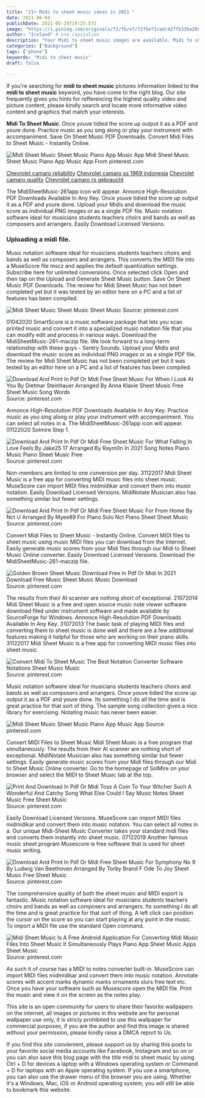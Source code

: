 ```yaml
---
title: "21+ Midi to sheet music ideas in 2021 "
date: 2021-06-04
publishDate: 2021-05-29T19:25:57Z
image: "https://i.pinimg.com/originals/f2/fb/e7/f2fbe71cadc42ffb33be2887637b61e3.jpg"
author: "Ireland" # use capitalize
description: "Your Midi to sheet music images are available. Midi to sheet music are a topic that is being searched for and liked by netizens now. You can Download the Midi to sheet music files here. Download all free vectors."
categories: ["Background"]
tags: ["phone"]
keywords: "Midi to sheet music"
draft: false

---
```


If you're searching for **midi to sheet music** pictures information linked to the **midi to sheet music** keyword, you have come to the right  blog.  Our site frequently  gives you  hints  for refferencing  the highest  quality video and picture  content, please kindly search and locate more informative video content and graphics  that match your interests.

**Midi To Sheet Music**. Once youve tidied the score up output it as a PDF and youre done. Practice music as you sing along or play your instrument with accompaniment. Save On Sheet Music PDF Downloads. Convert Midi Files to Sheet Music - Instantly Online.

![Midi Sheet Music Sheet Music Piano App Music App](https://i.pinimg.com/736x/dc/b7/df/dcb7dfb0c4facbe6dfde570ad1fd7a32.jpg "Midi Sheet Music Sheet Music Piano App Music App")
Midi Sheet Music Sheet Music Piano App Music App From pinterest.com

[Chevrolet camaro reliability](/chevrolet-camaro-reliability/)
[Chevrolet camaro ss 1969 indonesia](/chevrolet-camaro-ss-1969-indonesia/)
[Chevrolet camaro quality](/chevrolet-camaro-quality/)
[Chevrolet camaro rs gebraucht](/chevrolet-camaro-rs-gebraucht/)

The MidiSheetMusic-261app icon will appear. Annonce High-Resolution PDF Downloads Available In Any Key. Once youve tidied the score up output it as a PDF and youre done. Upload your Midis and download the music score as individual PNG images or as a single PDF file. Music notation software ideal for musicians students teachers choirs and bands as well as composers and arrangers. Easily Download Licensed Versions.

### Uploading a midi file.

Music notation software ideal for musicians students teachers choirs and bands as well as composers and arrangers. This converts the MIDI file into a MuseScore file mscz and applies the default quantization settings. Subscribe here for unlimited conversions. Once selected click Open and then tap on the Upload and Generate Sheet Music button. Save On Sheet Music PDF Downloads. The review for Midi Sheet Music has not been completed yet but it was tested by an editor here on a PC and a list of features has been compiled.


![Midi Sheet Music Sheet Music Sheet Music](https://i.pinimg.com/originals/c6/07/f9/c607f9b2d5d7cf690ed0fbf22bcbcf27.png "Midi Sheet Music Sheet Music Sheet Music")
Source: pinterest.com

01042020 SmartScore is a music software package that lets you scan printed music and convert it into a specialized music notation file that you can modify edit and process in various ways. Download the MidiSheetMusic-261-maczip file. We look forward to a long-term relationship with these guys - Sentry Sounds. Upload your Midis and download the music score as individual PNG images or as a single PDF file. The review for Midi Sheet Music has not been completed yet but it was tested by an editor here on a PC and a list of features has been compiled.

![Download And Print In Pdf Or Midi Free Sheet Music For When I Look At You By Dietmar Steinhauer Arranged By Anna Klavie Sheet Music Free Sheet Music Song Words](https://i.pinimg.com/originals/2f/d1/ed/2fd1edef0b971a6852d3b74af6eaefa4.png "Download And Print In Pdf Or Midi Free Sheet Music For When I Look At You By Dietmar Steinhauer Arranged By Anna Klavie Sheet Music Free Sheet Music Song Words")
Source: pinterest.com

Annonce High-Resolution PDF Downloads Available In Any Key. Practice music as you sing along or play your instrument with accompaniment. You can select all notes in a. The MidiSheetMusic-261app icon will appear. 01122020 Solmire Step 1.

![Download And Print In Pdf Or Midi Free Sheet Music For What Falling In Love Feels By Jake25 17 Arranged By Raym0n In 2021 Song Notes Piano Music Piano Sheet Music Free](https://i.pinimg.com/originals/a2/7d/90/a27d90e3ced6d13caed5475e1d9267ce.png "Download And Print In Pdf Or Midi Free Sheet Music For What Falling In Love Feels By Jake25 17 Arranged By Raym0n In 2021 Song Notes Piano Music Piano Sheet Music Free")
Source: pinterest.com

Non-members are limited to one conversion per day. 31122017 Midi Sheet Music is a free app for converting MIDI music files into sheet music. MuseScore can import MIDI files midmidikar and convert them into music notation. Easily Download Licensed Versions. MidiNotate Musician also has something similar but fewer settings.

![Download And Print In Pdf Or Midi Free Sheet Music For From Home By Nct U Arranged By Myee89 For Piano Solo Nct Piano Sheet Sheet Music](https://i.pinimg.com/originals/3b/8a/1a/3b8a1ad4d5dccdc5679d19051fcd1012.png "Download And Print In Pdf Or Midi Free Sheet Music For From Home By Nct U Arranged By Myee89 For Piano Solo Nct Piano Sheet Sheet Music")
Source: pinterest.com

Convert Midi Files to Sheet Music - Instantly Online. Convert MIDI files to sheet music using music MIDI files you can download from the Internet. Easily generate music scores from your Midi files through our Midi to Sheet Music Online converter. Easily Download Licensed Versions. Download the MidiSheetMusic-261-maczip file.

![Golden Brown Sheet Music Download Free In Pdf Or Midi In 2021 Download Free Music Sheet Music Music Download](https://i.pinimg.com/originals/05/82/1c/05821c0f03694b9e8b70ea628a0eb391.png "Golden Brown Sheet Music Download Free In Pdf Or Midi In 2021 Download Free Music Sheet Music Music Download")
Source: pinterest.com

The results from their AI scanner are nothing short of exceptional. 21072014 Midi Sheet Music is a free and open source music note viewer software download filed under instrument software and made available by SourceForge for Windows. Annonce High-Resolution PDF Downloads Available In Any Key. 31072013 The basic task of playing MIDI files and converting them to sheet music is done well and there are a few additional features making it helpful for those who are working on their piano skills. 31122017 Midi Sheet Music is a free app for converting MIDI music files into sheet music.

![Convert Midi To Sheet Music The Best Notation Converter Software Notations Sheet Music Music](https://i.pinimg.com/originals/2a/b8/ac/2ab8ac9810237710a8e91f46751577cd.png "Convert Midi To Sheet Music The Best Notation Converter Software Notations Sheet Music Music")
Source: pinterest.com

Music notation software ideal for musicians students teachers choirs and bands as well as composers and arrangers. Once youve tidied the score up output it as a PDF and youre done. Its something I do all the time and is great practice for that sort of thing. The sample song collection gives a nice library for exercising. Notating music has never been easier.

![Midi Sheet Music Sheet Music Piano App Music App](https://i.pinimg.com/736x/dc/b7/df/dcb7dfb0c4facbe6dfde570ad1fd7a32.jpg "Midi Sheet Music Sheet Music Piano App Music App")
Source: pinterest.com

Convert MIDI Files to Sheet Music Midi Sheet Music is a free program that simultaneously. The results from their AI scanner are nothing short of exceptional. MidiNotate Musician also has something similar but fewer settings. Easily generate music scores from your Midi files through our Midi to Sheet Music Online converter. Go to the homepage of SolMire on your browser and select the MIDI to Sheet Music tab at the top.

![Print And Download In Pdf Or Midi Toss A Coin To Your Witcher Such A Wonderful And Catchy Song What Else Could I Say Music Notes Sheet Music Free Sheet Music](https://i.pinimg.com/originals/0d/e7/ef/0de7ef2f11404e4085d3f916b56ba9e4.png "Print And Download In Pdf Or Midi Toss A Coin To Your Witcher Such A Wonderful And Catchy Song What Else Could I Say Music Notes Sheet Music Free Sheet Music")
Source: pinterest.com

Easily Download Licensed Versions. MuseScore can import MIDI files midmidikar and convert them into music notation. You can select all notes in a. Our unique Midi-Sheet Music Converter takes your standard midi files and converts them instantly into sheet music. 07122019 Another famous music sheet program Musescore is free software that is used for sheet music writing.

![Download And Print In Pdf Or Midi Free Sheet Music For Symphony No 9 By Ludwig Van Beethoven Arranged By Torby Brand F Ode To Joy Sheet Music Free Sheet Music](https://i.pinimg.com/originals/67/2c/8d/672c8d4fb43d4eba5a8c23aa45c97ed4.png "Download And Print In Pdf Or Midi Free Sheet Music For Symphony No 9 By Ludwig Van Beethoven Arranged By Torby Brand F Ode To Joy Sheet Music Free Sheet Music")
Source: pinterest.com

The comprehensive quality of both the sheet music and MIDI export is fantastic. Music notation software ideal for musicians students teachers choirs and bands as well as composers and arrangers. Its something I do all the time and is great practice for that sort of thing. A left click can position the cursor on the score so you can start playing at any point in the music. To import a MIDI file use the standard Open command.

![Midi Sheet Music Is A Free Android Application For Converting Midi Music Files Into Sheet Music It Simultaneously Plays Piano App Sheet Music Apps Sheet Music](https://i.pinimg.com/originals/f2/fb/e7/f2fbe71cadc42ffb33be2887637b61e3.jpg "Midi Sheet Music Is A Free Android Application For Converting Midi Music Files Into Sheet Music It Simultaneously Plays Piano App Sheet Music Apps Sheet Music")
Source: pinterest.com

As such it of course has a MIDI to notes converter built-in. MuseScore can import MIDI files midmidikar and convert them into music notation. Annotate scores with accent marks dynamic marks ornaments slurs free text etc. Once you have your software such as Musescore open the MIDI file. Print the music and view it on the screen as the notes play.

This site is an open community for users to share their favorite wallpapers on the internet, all images or pictures in this website are for personal wallpaper use only, it is stricly prohibited to use this wallpaper for commercial purposes, if you are the author and find this image is shared without your permission, please kindly raise a DMCA report to Us.

If you find this site convienient, please support us by sharing this posts to your favorite social media accounts like Facebook, Instagram and so on or you can also save this blog page with the title midi to sheet music by using Ctrl + D for devices a laptop with a Windows operating system or Command + D for laptops with an Apple operating system. If you use a smartphone, you can also use the drawer menu of the browser you are using. Whether it's a Windows, Mac, iOS or Android operating system, you will still be able to bookmark this website.
